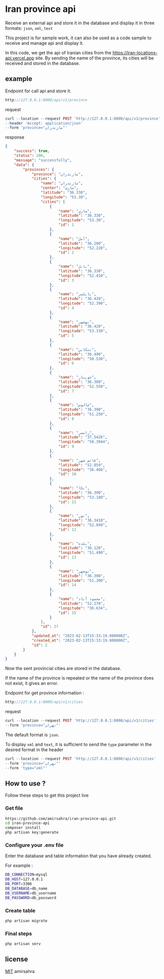 # Iran province api
Receive an external api and store it in the database and display it in three formats: `json`, `xml`, `text`

This project is for sample work, it can also be used as a code sample to receive and manage api and display it.

In this code, we get the api of Iranian cities from the https://iran-locations-api.vercel.app site.
By sending the name of the province, its cities will be received and stored in the database.

## example
Endpoint for call api and store it.
```php
http://127.0.0.1:8000/api/v1/province
```
request
```php
curl --location --request POST 'http://127.0.0.1:8000/api/v1/province' 
--header 'Accept: application/json' 
--form 'province="مازندران"'
```
response
```json
{
    "success": true,
    "status": 200,
    "message": "successfully",
    "data": {
        "provinces": {
            "province": "مازندران",
            "cities": {
                "name": "مازندران",
                "center": "ساري",
                "latitude": "36.330",
                "longitude": "53.30",
                "cities": [
                    {
                        "name": "ساري",
                        "latitude": "36.330",
                        "longitude": "53.30",
                        "id": 1
                    },
                    {
                        "name": "آمل",
                        "latitude": "36.280",
                        "longitude": "52.220",
                        "id": 2
                    },
                    {
                        "name": "بابل",
                        "latitude": "36.330",
                        "longitude": "52.410",
                        "id": 3
                    },
                    {
                        "name": "بابلسر",
                        "latitude": "36.420",
                        "longitude": "52.390",
                        "id": 4
                    },
                    {
                        "name": "بهشهر",
                        "latitude": "36.420",
                        "longitude": "53.330",
                        "id": 5
                    },
                    {
                        "name": "تنكابن",
                        "latitude": "36.490",
                        "longitude": "50.530",
                        "id": 6
                    },
                    {
                        "name": "جويبار",
                        "latitude": "36.380",
                        "longitude": "52.550",
                        "id": 7
                    },
                    {
                        "name": "چالوس",
                        "latitude": "36.390",
                        "longitude": "51.250",
                        "id": 8
                    },
                    {
                        "name": "رامسر",
                        "latitude": "37.5426",
                        "longitude": "50.3944",
                        "id": 9
                    },
                    {
                        "name": "قائم شهر",
                        "latitude": "52.859",
                        "longitude": "36.466",
                        "id": 10
                    },
                    {
                        "name": "نكا",
                        "latitude": "36.390",
                        "longitude": "53.180",
                        "id": 11
                    },
                    {
                        "name": "نور",
                        "latitude": "36.3410",
                        "longitude": "52.049",
                        "id": 12
                    },
                    {
                        "name": "بلده",
                        "latitude": "36.120",
                        "longitude": "51.490",
                        "id": 13
                    },
                    {
                        "name": "نوشهر",
                        "latitude": "36.390",
                        "longitude": "51.300",
                        "id": 14
                    },
                    {
                        "name": "محمود آباد",
                        "latitude": "52.278",
                        "longitude": "36.634",
                        "id": 15
                    }
                ],
                "id": 27
            },
            "updated_at": "2023-02-13T15:33:19.000000Z",
            "created_at": "2023-02-13T15:33:19.000000Z",
            "id": 2
        }
    }
}
```
Now the sent provincial cities are stored in the database.

If the name of the province is repeated or the name of the province does not exist, it gives an error.

Endpoint for get province information :

```php
http://127.0.0.1:8000/api/v1/cities
```
request 
```php
curl --location --request POST 'http://127.0.0.1:8000/api/v1/cities' 
--form 'province="تهران"'
```
The default format is `json`. 

To display `xml` and `text`, it is sufficient to send the `type` parameter in the desired format in the header
```php
curl --location --request POST 'http://127.0.0.1:8000/api/v1/cities' 
--form 'province="تهران"' 
--form 'type="xml"'
```

## How to use ?
Follow these steps to get this project live
### Get file
```bash
https://github.com/amirsahra/iran-province-api.git
cd iran-province-api
composer install
php artisan key:generate
```
### Configure your .env file
Enter the database and table information that you have already created.

For example :
```bash
DB_CONNECTION=mysql
DB_HOST=127.0.0.1
DB_PORT=3306
DB_DATABASE=db_name
DB_USERNAME=db_username
DB_PASSWORD=db_password
```
### Create table
```bash
php artisan migrate
```
### Final steps
```bash
php artisan serv
```

## license
[MIT](https://choosealicense.com/licenses/mit/) amirsahra
